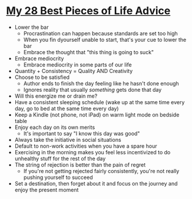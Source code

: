 # [My 28 Best Pieces of Life Advice](https://aliabdaal.com/best-life-advice/)

* Lower the bar
  * Procrastination can happen because standards are set too high
  * When you fin dyourself unable to start, that's your cue to lower the bar
  * Embrace the thought that "this thing is going to suck"
* Embrace mediocrity
  * Embrace mediocrity in some parts of our life
* Quantity + Consistency = Quality AND Creativity
* Choose to be satisfied
  * Author ends to finish the day feeling like he hasn't done enough
  * Ignores reality that usually _something_ gets done that day
* Will this energize me or drain me?
* Have a consistent sleeping schedule (wake up at the same time every day, go to bed at the same time every day)
* Keep a Kindle (not phone, not iPad) on warm light mode on bedside table
* Enjoy each day on its own merits
  * It's important to say "I know this day was good"
* Always take the initiative in social situations
* Default to non-work activities when you have a spare hour
* Exercising in the morning makes you feel less incentivized to do unhealthy stuff for the rest of the day
* The string of rejection is better than the pain of regret
  * If you're not getting rejected fairly consistently, you're not really pushing yourself to succeed
* Set a destination, then forget about it and focus on the journey and enjoy the present moment
